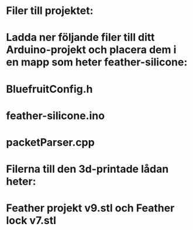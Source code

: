 # Filer till projektet: 
# Ladda ner följande filer till ditt Arduino-projekt och placera dem i en mapp som heter feather-silicone:
# BluefruitConfig.h
# feather-silicone.ino
# packetParser.cpp
#
# Filerna till den 3d-printade lådan heter:
# Feather projekt v9.stl och Feather lock v7.stl
# 
